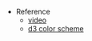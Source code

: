 - Reference
  - [video](https://www.youtube.com/watch?v=sI90adjBpso&t=3s)
  - [d3 color scheme](https://observablehq.com/@d3/color-schemes)
